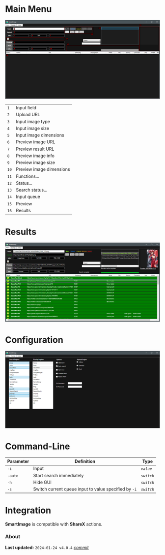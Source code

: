 # Main Menu

![](https://github.com/Decimation/SmartImage/blob/v3/Examples/Main%20menu%20diagram.png?raw=true)

|      |                          |
| ---- | ------------------------ |
| `1`  | Input field              |
| `2`  | Upload URL               |
| `3`  | Input image type         |
| `4`  | Input image size         |
| `5`  | Input image dimensions   |
| `6`  | Preview image URL        |
| `7`  | Preview result URL       |
| `8`  | Preview image info       |
| `9`  | Preview image size       |
| `10` | Preview image dimensions |
| `11` | Functions...             |
| `12` | Status...                |
| `13` | Search status...         |
| `14` | Input queue              |
| `15` | Preview                  |
| `16` | Results                  |

# Results

![](https://github.com/Decimation/SmartImage/blob/v3/Examples/Results%201.png?raw=true)

# Configuration

![](https://github.com/Decimation/SmartImage/blob/v3/Examples/Config.png?raw=true)

# Command-Line

| Parameter | Definition                                            | Type       |
| --------- | ----------------------------------------------------- | ---------- |
| `-i`      | Input                                                 | _`value`_  |
| `-auto`   | Start search immediately                              | _`switch`_ |
| `-h`      | Hide GUI                                              | _`switch`_ |
| `-s`      | Switch current queue input to value specified by `-i` | _`switch`_ |

# Integration

**SmartImage** is compatible with **ShareX** actions.

### About

**Last updated:** `2024-01-24 v4.0.4` _[commit](https://github.com/Decimation/SmartImage/commit/800c336f02a1824f8cc76e3c898e0dd1657b490c)_
